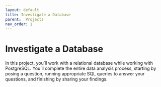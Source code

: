 ```yaml
---
layout: default
title: Investigate a Database
parent:  Projects
nav_order: 1
---
```


# Investigate a Database

In this project, you’ll work with a relational database while working with PostgreSQL. You’ll complete the entire data analysis process, starting by posing a question, running appropriate SQL queries to answer your questions, and finishing by sharing your findings.

